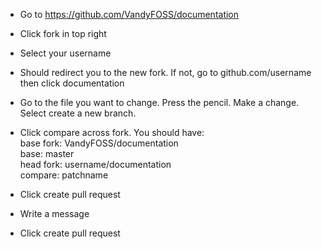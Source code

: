 * Go to https://github.com/VandyFOSS/documentation
* Click fork in top right
* Select your username
* Should redirect you to the new fork. If not, go to github.com/username then click documentation
* Go to the file you want to change. Press the pencil. Make a change. Select create a new branch.
* Click compare across fork. You should have:  
base fork: VandyFOSS/documentation  
base: master  
head fork: username/documentation  
compare: patchname

* Click create pull request
* Write a message
* Click create pull request
